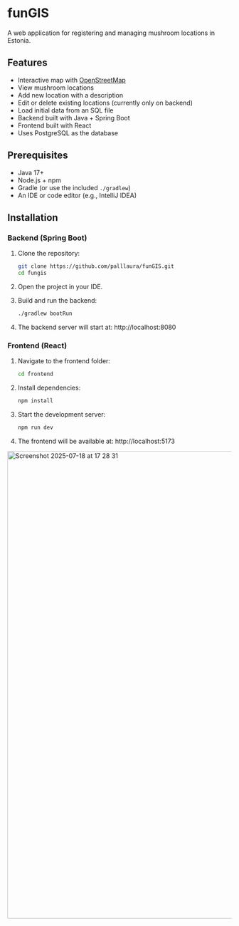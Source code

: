 # funGIS
A web application for registering and managing mushroom locations in Estonia.

## Features

* Interactive map with [OpenStreetMap](https://www.openstreetmap.org/)
* View mushroom locations
* Add new location with a description
* Edit or delete existing locations (currently only on backend)
* Load initial data from an SQL file
* Backend built with Java + Spring Boot
* Frontend built with React
* Uses PostgreSQL as the database

## Prerequisites
* Java 17+
* Node.js + npm
* Gradle (or use the included `./gradlew`)
* An IDE or code editor (e.g., IntelliJ IDEA)


## Installation
### Backend (Spring Boot)
1. Clone the repository:
   ```bash
   git clone https://github.com/palllaura/funGIS.git
   cd fungis

2. Open the project in your IDE.

3. Build and run the backend:
   ```bash
   ./gradlew bootRun
4. The backend server will start at:
   http://localhost:8080

### Frontend (React)
1. Navigate to the frontend folder:
   ```bash
   cd frontend
2. Install dependencies:
   ```bash
   npm install
3. Start the development server:
   ```bash
   npm run dev
4. The frontend will be available at:
   http://localhost:5173
   
<img width="1680" height="1050" alt="Screenshot 2025-07-18 at 17 28 31" src="https://github.com/user-attachments/assets/8ac3c841-7019-413a-aacc-e8df1641e477" />
